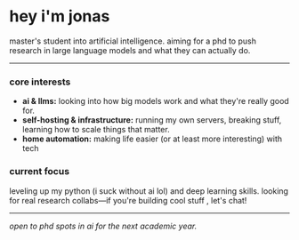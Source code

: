 # hey i'm jonas

master's student into artificial intelligence. aiming for a phd to push research in large language models and what they can actually do.

---

### core interests

- **ai & llms:** looking into how big models work and what they're really good for.
- **self-hosting & infrastructure:** running my own servers, breaking stuff, learning how to scale things that matter.
- **home automation:** making life easier (or at least more interesting) with tech

### current focus

leveling up my python (i suck without ai lol) and deep learning skills. looking for real research collabs—if you're building cool stuff , let's chat!

---

*open to phd spots in ai for the next academic year.*
